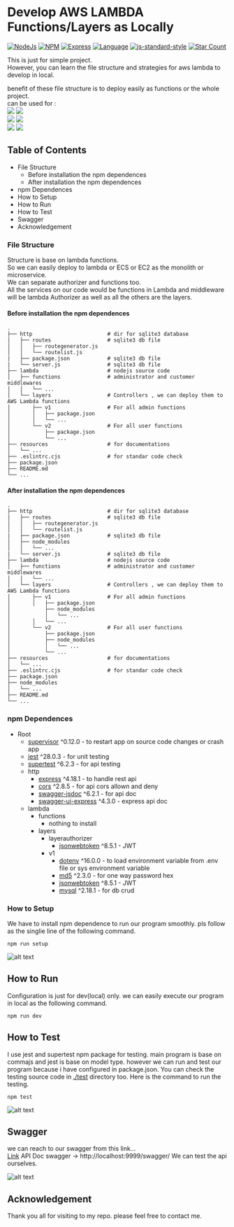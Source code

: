 # Develop AWS LAMBDA Functions/Layers as Locally

[![NodeJs](https://img.shields.io/badge/nodejs-v16.14.2-green)](https://github.com/helloakn/develop-aws-lambda-functions-locally) 
[![NPM](https://img.shields.io/badge/npm-v8.5.0-green)](https://github.com/helloakn/develop-aws-lambda-functions-locally) 
[![Express](https://img.shields.io/badge/express-v^4.17.3-green)](https://github.com/helloakn/develop-aws-lambda-functions-locally)
[![Language](https://img.shields.io/badge/dynamic/json?color=blueviolet&label=Language&query=language&url=https%3A%2F%2Fapi.github.com%2Frepos%2Fhelloakn%2Fdevelop-aws-lambda-functions-locally)](https://github.com/helloakn/develop-aws-lambda-functions-locally)
[![js-standard-style](https://img.shields.io/badge/code%20style-standard-brightgreen.svg?style=flat-square)](https://github.com/feross/standard)
[![Star Count](https://img.shields.io/badge/dynamic/json?color=brightgreen&label=Star&query=stargazers_count&url=https%3A%2F%2Fapi.github.com%2Frepos%2Fhelloakn%2Fdevelop-aws-lambda-functions-locally)](https://github.com/helloakn/develop-aws-lambda-functions-locally)

This is just for simple project.  
However, you can learn the file structure and strategies for aws lambda to develop in local.  

benefit of these file structure is to deploy easily as functions or the whole project.  
can be used for :  
![](https://img.shields.io/static/v1?label=&message=Monolith&color=blue) ![](https://img.shields.io/static/v1?label=&message=Yes&color=green)  
![](https://img.shields.io/static/v1?label=&message=MicroService&color=blue) ![](https://img.shields.io/static/v1?label=&message=Yes&color=green)    
![](https://img.shields.io/static/v1?label=&message=FaaS&color=blue) ![](https://img.shields.io/static/v1?label=&message=Yes&color=green)  



## Table of Contents
- File Structure
  - Before installation the npm dependences
  - After installation the npm dependences
- npm Dependences
- How to Setup
- How to Run
- How to Test
- Swagger
- Acknowledgement

### File Structure
Structure is base on lambda functions.  
So we can easily deploy to lambda or ECS or EC2 as the monolith or microservice.  
We can separate authorizer and functions too.  
All the services on our code would be functions in Lambda and middleware will be lambda Authorizer as well as all the others are the layers.  

#### Before installation the npm dependences
```nth
.
├── http                        # dir for sqlite3 database
|   ├── routes                  # sqlite3 db file
│   │   ├── routegenerator.js
│   │   └── routelist.js
|   ├── package.json            # sqlite3 db file
|   └── server.js               # sqlite3 db file
├── lambda                      # nodejs source code
│   ├── functions               # administrator and customer middlewares
│   │   └── ...                 
│   └── layers                  # Controllers , we can deploy them to AWS Lambda functions
│       ├── v1                  # For all admin functions
│       │   ├── package.json
│       │   └── ...
│       └── v2                  # For all user functions
│           ├── package.json
│           └── ...
├── resources                   # for documentations
│   └── ...
├── .eslintrc.cjs               # for standar code check
├── package.json 
├── README.md              
└── ...
```

#### After installation the npm dependences
```nth
.
├── http                        # dir for sqlite3 database
|   ├── routes                  # sqlite3 db file
│   │   ├── routegenerator.js
│   │   └── routelist.js
|   ├── package.json            # sqlite3 db file
│   ├── node_modules
│   │   └── ...
|   └── server.js               # sqlite3 db file
├── lambda                      # nodejs source code
│   ├── functions               # administrator and customer middlewares
│   │   └── ...                 
│   └── layers                  # Controllers , we can deploy them to AWS Lambda functions
│       ├── v1                  # For all admin functions
│       │   ├── package.json
│           ├── node_modules
│           │   └── ...
│       │   └── ...
│       └── v2                  # For all user functions
│           ├── package.json
│           ├── node_modules
│           │   └── ...
│           └── ...
├── resources                   # for documentations
│   └── ...
├── .eslintrc.cjs               # for standar code check
├── package.json 
├── node_modules
│   └── ...
├── README.md              
└── ...
```

### npm Dependences
- Root
  * [supervisor](https://www.npmjs.com/package/supertest)  ^0.12.0 - to restart app on source code changes or crash app
  * [jest](https://www.npmjs.com/package/jest)  ^28.0.3 - for unit testing
  * [supertest](https://www.npmjs.com/package/supertest)  ^6.2.3 - for api testing
  - http
    * [express](https://www.npmjs.com/package/express) ^4.18.1 - to handle rest api
    * [cors](https://www.npmjs.com/package/cors) ^2.8.5 - for api cors allown and deny
    * [swagger-jsdoc](https://www.npmjs.com/package/swagger-jsdoc)  ^6.2.1 - for api doc 
    * [swagger-ui-express](https://www.npmjs.com/package/swagger-ui-express)  ^4.3.0 - express api doc
  - lambda
    - functions
      * nothing to install
    - layers
      - layerauthorizer
        * [jsonwebtoken](https://www.npmjs.com/package/jsonwebtoken)  ^8.5.1 - JWT  
      - v1
        * [dotenv](https://www.npmjs.com/package/dotenv) ^16.0.0 - to load environment variable from .env file or sys environment variable
        * [md5](https://www.npmjs.com/package/md5)  ^2.3.0 - for one way password hex 
        * [jsonwebtoken](https://www.npmjs.com/package/jsonwebtoken)  ^8.5.1 - JWT 
        * [mysql](https://www.npmjs.com/package/mysql)  ^2.18.1 - for db crud 
        
### How to Setup
We have to install npm dependence to run our program smoothly. 
pls follow as the singlie line of  the following command.
```shell
npm run setup
```
![alt text](resources/install.png)  

## How to Run
Configuration is just for dev(local) only. we can easily execute our program in local as the following command.
```shell
npm run dev
```
## How to Test
I use jest and supertest npm package for testing. main program is base on commajs and jest is base on model type. however we can run and test our program because i have configured in package.json. You can check the testing source code in [./test](https://github.com/helloakn/node-multi-authorizer-jwt/tree/main/tests) directory too. 
Here is the command to run the testing.
```shell
npm test
```
![alt text](resources/test.png)  

## Swagger
we can reach to our swagger from this link...  
[Link](http://localhost:9999/swagger/)  API Doc swagger -> http://localhost:9999/swagger/ 
We can test the api ourselves.

![alt text](resources/swagger.png) 

## Acknowledgement
Thank you all for visiting to my repo. please feel free to contact me.